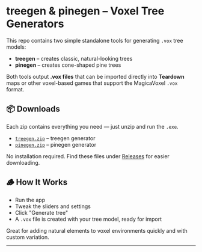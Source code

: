 # treegen & pinegen – Voxel Tree Generators

This repo contains two simple standalone tools for generating `.vox` tree models:

- **treegen** – creates classic, natural-looking trees
- **pinegen** – creates cone-shaped pine trees

Both tools output **.vox files** that can be imported directly into **Teardown** maps or other voxel-based games that support the MagicaVoxel `.vox` format.

## 📦 Downloads

Each zip contains everything you need — just unzip and run the `.exe`.

- [`treegen.zip`](./treegen.zip) – treegen generator
- [`pinegen.zip`](./pinegen.zip) – pinegen generator

No installation required.
Find these files under [Releases](https://github.com/NGNT/treegen-pinegen/releases) for easier downloading.

## 🪵 How It Works

- Run the app
- Tweak the sliders and settings
- Click "Generate tree"
- A `.vox` file is created with your tree model, ready for import

Great for adding natural elements to voxel environments quickly and with custom variation.

---